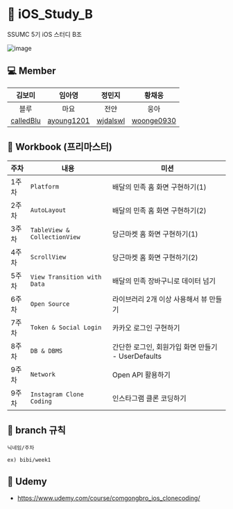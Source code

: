 # 🍎 iOS_Study_B
SSUMC 5기 iOS 스터디 B조

![image](https://github.com/iiuoon/SSUMC_iOS/assets/84546438/d426ad45-f232-4e94-9a72-72d3acee9995)

## 💻 Member
| 김보미 | 임아영 | 정민지 | 황채웅 |
| :---------:|:----------:|:----------:|:----------:|
| 블루 | 마요 | 전얀 | 웅아 |
| [calledBlu](https://github.com/calledBlu) | [ayoung1201](https://github.com/ayoung1201) | [wjdalswl](https://github.com/wjdalswl) | [woonge0930](https://github.com/woonge0930) |

## 📖 Workbook (프리마스터)
| 주차 | 내용 | 미션 |
| --- | --- | --- |
| 1주차 | `Platform` | 배달의 민족 홈 화면 구현하기(1) |
| 2주차 | `AutoLayout` | 배달의 민족 홈 화면 구현하기(2) |
| 3주차 | `TableView & CollectionView` | 당근마켓 홈 화면 구현하기(1) |
| 4주차 | `ScrollView` | 당근마켓 홈 화면 구현하기(2) |
| 5주차 | `View Transition with Data` | 배달의 민족 장바구니로 데이터 넘기 |
| 6주차 | `Open Source` | 라이브러리 2개 이상 사용해서 뷰 만들기 |
| 7주차 | `Token & Social Login` | 카카오 로그인 구현하기 |
| 8주차 | `DB & DBMS` | 간단한 로그인, 회원가입 화면 만들기 - UserDefaults  |
| 9주차 | `Network` | Open API 활용하기 |
| 9주차 | `Instagram Clone Coding` | 인스타그램 클론 코딩하기 |

## 🌳 branch 규칙
`닉네임/주차`


    ex) bibi/week1

## 👾 Udemy
- https://www.udemy.com/course/comgongbro_ios_clonecoding/

